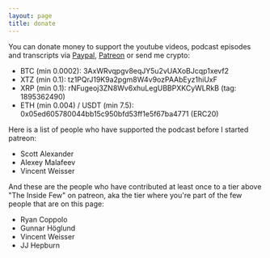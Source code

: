 ```yaml
---
layout: page
title: donate
---
```


You can donate money to support the youtube videos, podcast episodes and transcripts via [Paypal](https://paypal.me/michaeltrazzi), [Patreon](https://www.patreon.com/theinsideview) or send me crypto:

- BTC (min 0.0002): 3AxWRvqpgv8eqJY5u2vUAXoBJcqp1xevf2
- XTZ (min 0.1): tz1PQrJ19K9a2pgm8W4v9ozPAAbEyz1hiUxF
- XRP (min 0.1): rNFugeoj3ZN8Wv6xhuLegUBBPXKCyWLRkB (tag: 1895362490)
- ETH (min 0.004) / USDT (min 7.5): 0x05ed605780044bb15c950bfd53ff1e5f67ba4771 (ERC20)

Here is a list of people who have supported the podcast before I started patreon:
- Scott Alexander
- Alexey Malafeev
- Vincent Weisser

And these are the people who have contributed at least once to a tier above "The Inside Few" on patreon, aka the tier where you're part of the few people that are on this page:
- Ryan Coppolo
- Gunnar Höglund
- Vincent Weisser
- JJ Hepburn
